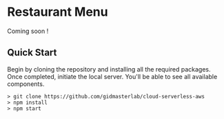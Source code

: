 # Restaurant Menu

Coming soon !

## Quick Start

Begin by cloning the repository and installing all the required packages. Once completed, initiate the local server. You'll be able to see all available components.

```
> git clone https://github.com/gidmasterlab/cloud-serverless-aws
> npm install
> npm start
```